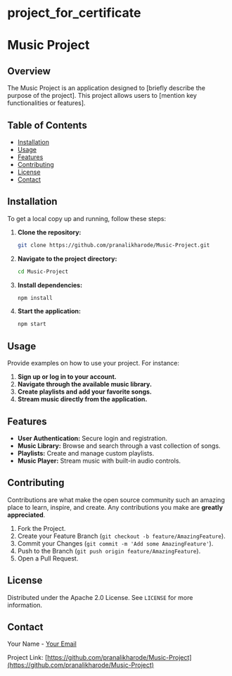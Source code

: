 # project_for_certificate
# Music Project

## Overview

The Music Project is an application designed to [briefly describe the purpose of the project]. This project allows users to [mention key functionalities or features].

## Table of Contents

- [Installation](#installation)
- [Usage](#usage)
- [Features](#features)
- [Contributing](#contributing)
- [License](#license)
- [Contact](#contact)

## Installation

To get a local copy up and running, follow these steps:

1. **Clone the repository:**
    ```bash
    git clone https://github.com/pranalikharode/Music-Project.git
    ```
2. **Navigate to the project directory:**
    ```bash
    cd Music-Project
    ```
3. **Install dependencies:**
    ```bash
    npm install
    ```
4. **Start the application:**
    ```bash
    npm start
    ```

## Usage

Provide examples on how to use your project. For instance:

1. **Sign up or log in to your account.**
2. **Navigate through the available music library.**
3. **Create playlists and add your favorite songs.**
4. **Stream music directly from the application.**

## Features

- **User Authentication:** Secure login and registration.
- **Music Library:** Browse and search through a vast collection of songs.
- **Playlists:** Create and manage custom playlists.
- **Music Player:** Stream music with built-in audio controls.

## Contributing

Contributions are what make the open source community such an amazing place to learn, inspire, and create. Any contributions you make are **greatly appreciated**.

1. Fork the Project.
2. Create your Feature Branch (`git checkout -b feature/AmazingFeature`).
3. Commit your Changes (`git commit -m 'Add some AmazingFeature'`).
4. Push to the Branch (`git push origin feature/AmazingFeature`).
5. Open a Pull Request.

## License

Distributed under the Apache 2.0 License. See `LICENSE` for more information.

## Contact

Your Name - [Your Email](mailto:your-email@example.com)

Project Link: [https://github.com/pranalikharode/Music-Project](https://github.com/pranalikharode/Music-Project)
